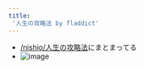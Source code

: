 ```yaml
---
title:
 '人生の攻略法 by fladdict'
---
```


- [/nishio/人生の攻略法](https://scrapbox.io/nishio/人生の攻略法)にまとまってる
- ![image](https://gyazo.com/0e318a74437fe908fc1bcd338d507a14/thumb/1000)

